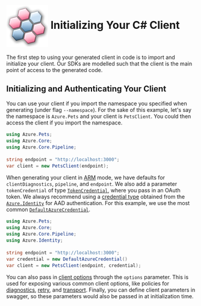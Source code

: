 # <img align="center" src="../images/logo.png">  Initializing Your C# Client

The first step to using your generated client in code is to import and initialize your client. Our SDKs are modelled such
that the client is the main point of access to the generated code.

## Initializing and Authenticating Your Client

You can use your client if you import the namespace you specified when generating (under flag `--namespace`). For the sake of this example,
let's say the namespace is `Azure.Pets` and your client is `PetsClient`. You could then access the client if you import the namespace.

```csharp
using Azure.Pets;
using Azure.Core;
using Azure.Core.Pipeline;

string endpoint = "http://localhost:3000";
var client = new PetsClient(endpoint);
```

When generating your client in [ARM][arm] mode, we have defaults for `clientDiagnostics`, `pipeline`, and `endpoint`. We also add a parameter `tokenCredential` of type
[`TokenCredential`][token_credential], where you pass in an OAuth token. We always recommend
using a [credential type][identity_credentials] obtained from the [`Azure.Identity`][azure_identity] for AAD authentication. For this example,
we use the most common [`DefaultAzureCredential`][default_azure_credential].

```csharp
using Azure.Pets;
using Azure.Core;
using Azure.Core.Pipeline;
using Azure.Identity;

string endpoint = "http://localhost:3000";
var credential = new DefaultAzureCredential()
var client = new PetsClient(endpoint, credential);
```

You can also pass in [client options][client_options] through the `options` parameter. This is used for exposing various
common client options, like policies for [diagnostics][diagnostics], [retry][retry], and [transport][transport].
Finally, you can define client parameters in swagger, so these parameters would also be passed in at initialization time.

<!-- LINKS -->
[arm]: https://docs.microsoft.com/en-us/azure/azure-resource-manager/management/control-plane-and-data-plane#control-plane
[http_pipeline]: https://docs.microsoft.com/en-us/dotnet/api/azure.core.pipeline.httppipeline?view=azure-dotnet
[token_credential]: https://docs.microsoft.com/en-us/dotnet/api/azure.core.tokencredential?view=azure-dotnet
[azure_identity]: https://docs.microsoft.com/en-us/dotnet/api/azure.identity?view=azure-dotnet
[identity_credentials]: https://github.com/Azure/azure-sdk-for-net/tree/master/sdk/identity/Azure.Identity#credential-classes
[default_azure_credential]: https://docs.microsoft.com/en-us/dotnet/api/azure.identity.defaultazurecredential?view=azure-dotnet
[client_options]: https://docs.microsoft.com/en-us/dotnet/api/azure.core.clientoptions?view=azure-dotnet
[diagnostics]: https://docs.microsoft.com/en-us/dotnet/api/azure.core.clientoptions.diagnostics?view=azure-dotnet#Azure_Core_ClientOptions_Diagnostics
[retry]: https://docs.microsoft.com/en-us/dotnet/api/azure.core.clientoptions.retry?view=azure-dotnet#Azure_Core_ClientOptions_Retry
[transport]: https://docs.microsoft.com/en-us/dotnet/api/azure.core.clientoptions.transport?view=azure-dotnet#Azure_Core_ClientOptions_Transport